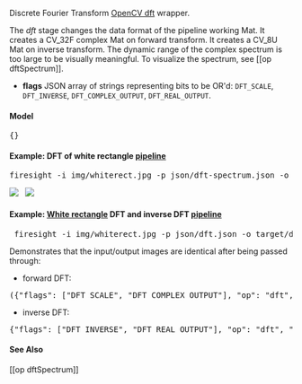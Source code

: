 Discrete Fourier Transform [OpenCV dft](http://docs.opencv.org/modules/core/doc/operations_on_arrays.html#dft) wrapper. 

The _dft_ stage changes the data format of the pipeline working Mat. It creates a CV_32F complex Mat on forward transform. It creates a CV_8U Mat on inverse transform. The dynamic range of the complex spectrum is too large to be visually meaningful. To visualize the spectrum, see [[op dftSpectrum]].

* **flags** JSON array of strings representing bits to be OR'd: `DFT_SCALE`, `DFT_INVERSE`, `DFT_COMPLEX_OUTPUT`, `DFT_REAL_OUTPUT`. 

#### Model
<pre>{}</pre>

#### Example: DFT of white rectangle [pipeline](https://github.com/firepick1/FireSight/blob/master/json/dft-rect2.json)
<pre>firesight -i img/whiterect.jpg -p json/dft-spectrum.json -o target/dft-rect.jpg</pre>
<img src="https://github.com/firepick1/FireSight/blob/master/img/whiterect.jpg?raw=true">&nbsp;&nbsp;&nbsp;<img src="https://github.com/firepick1/FireSight/blob/master/img/dft-rect.jpg?raw=true">

#### Example: [White rectangle](https://github.com/firepick1/FireSight/blob/master/img/whiterect.jpg?raw=true) DFT and inverse DFT [pipeline](https://github.com/firepick1/FireSight/blob/master/json/dft.json)

<pre> firesight -i img/whiterect.jpg -p json/dft.json -o target/dft.jpg</pre>

Demonstrates that the input/output images are identical after being passed through:
* forward DFT:
<pre>
({"flags": ["DFT_SCALE", "DFT_COMPLEX_OUTPUT"], "op": "dft", "comment": "Compute DFT of image"}
</pre>
* inverse DFT:
<pre>
{"flags": ["DFT_INVERSE", "DFT_REAL_OUTPUT"], "op": "dft", "comment": "Compute inverse DFT to restore image"}
</pre>

#### See Also
[[op dftSpectrum]]

